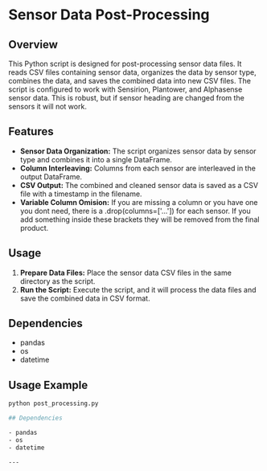 # Sensor Data Post-Processing

## Overview

This Python script is designed for post-processing sensor data files. It reads CSV files containing sensor data, organizes the data by sensor type, combines the data, and saves the combined data into new CSV files. The script is configured to work with Sensirion, Plantower, and Alphasense sensor data.
This is robust, but if sensor heading are changed from the sensors it will not work.
## Features

- **Sensor Data Organization:** The script organizes sensor data by sensor type and combines it into a single DataFrame.
- **Column Interleaving:** Columns from each sensor are interleaved in the output DataFrame.
- **CSV Output:** The combined and cleaned sensor data is saved as a CSV file with a timestamp in the filename.
- **Variable Column Omision:** If you are missing a column or you have one you dont need, there is a .drop(columns=['...']) for each sensor. If you add something inside these brackets they will be removed from the final product.

## Usage

1. **Prepare Data Files:** Place the sensor data CSV files in the same directory as the script.
2. **Run the Script:** Execute the script, and it will process the data files and save the combined data in CSV format.

## Dependencies

- pandas
- os
- datetime

## Usage Example

```bash
python post_processing.py 

## Dependencies

- pandas
- os
- datetime

---
